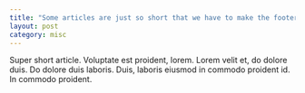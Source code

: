 ```yaml
---
title: "Some articles are just so short that we have to make the footer stick"
layout: post
category: misc
---
```


Super short article. Voluptate est proident, lorem. Lorem velit et, do dolore duis. Do dolore duis laboris. Duis, laboris eiusmod in commodo proident id. In commodo proident.
